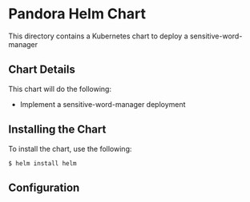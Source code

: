 # Pandora Helm Chart

This directory contains a Kubernetes chart to deploy a sensitive-word-manager

## Chart Details

This chart will do the following:

* Implement a sensitive-word-manager deployment

## Installing the Chart

To install the chart, use the following:

```shell
$ helm install helm
```

## Configuration

